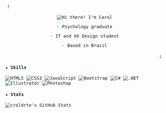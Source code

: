 <samp>

  <p align="left">「</p>
  <div align="center">
    <picture>
      <source media="(prefers-color-scheme: light)" srcset="https://readme-typing-svg.demolab.com?font=Consolas&weight=700&size=18&duration=2000&pause=500&color=1f2328&width=100&lines=Hi+there!;I'm+Carol">
      <source media="(prefers-color-scheme: dark)" srcset="https://readme-typing-svg.demolab.com?font=Consolas&weight=700&size=18&duration=2000&pause=500&color=f0f6fc&width=100&lines=Hi+there!;I'm+Carol">
      <img alt="Hi there! I'm Carol" src="https://readme-typing-svg.demolab.com?font=Consolas&weight=700&size=18&duration=2000&pause=500&color=1f2328&width=100&lines=Hi+there!;I'm+Carol">
    </picture>
    <p>· Psychology graduate</p>
    <p>· IT and UX Design student</p>
    <p>· Based in Brazil</p>
  </div>
  <p align="right">」</p>

  <h4>★ Skills</h4>

  ![HTML5](https://img.shields.io/badge/html5-black.svg?style=for-the-badge&logo=html5&logoColor=AF96F1) ![CSS3](https://img.shields.io/badge/css3-black.svg?style=for-the-badge&logo=css3&logoColor=AF96F1) ![JavaScript](https://img.shields.io/badge/javascript-black.svg?style=for-the-badge&logo=javascript&logoColor=AF96F1) ![Bootstrap](https://img.shields.io/badge/bootstrap-black.svg?style=for-the-badge&logo=bootstrap&logoColor=AF96F1) ![C#](https://img.shields.io/badge/c%23-black.svg?style=for-the-badge&logo=csharp&logoColor=AF96F1) ![.NET](https://img.shields.io/badge/.NET-black?style=for-the-badge&logo=.net&logoColor=AF96F1) ![Illustrator](https://img.shields.io/badge/illustrator-black.svg?style=for-the-badge&logo=adobe%20illustrator&logoColor=AF96F1) ![Photoshop](https://img.shields.io/badge/photoshop-black.svg?style=for-the-badge&logo=adobe%20photoshop&logoColor=AF96F1)

  <h4>★ Stats</h4>

  ![croldrte's GitHub Stats](https://pixel-profile.vercel.app/api/github-stats?username=croldrte&screen_effect=true&dithering=true&theme=fuji)

</samp>
